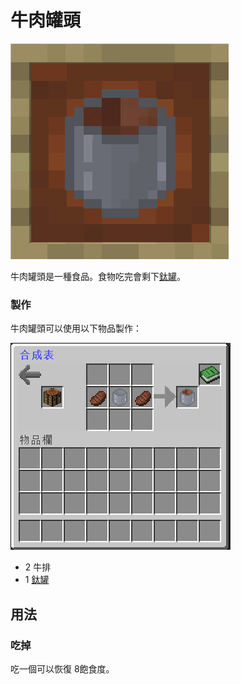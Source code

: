 # 牛肉罐頭

![](<../.gitbook/assets/image (197).png>)

牛肉罐頭是一種食品。食物吃完會剩下[鈦罐](titanium-can.md)。

### 製作

牛肉罐頭可以使用以下物品製作：

![](<../.gitbook/assets/image (198).png>)

* 2 牛排
* 1 [鈦罐](titanium-can.md)

## 用法

### 吃掉

吃一個可以恢復 8飽食度。
